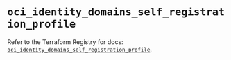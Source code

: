 # `oci_identity_domains_self_registration_profile`

Refer to the Terraform Registry for docs: [`oci_identity_domains_self_registration_profile`](https://registry.terraform.io/providers/oracle/oci/7.19.0/docs/resources/identity_domains_self_registration_profile).
